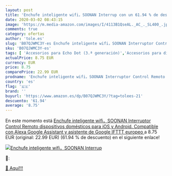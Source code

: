 ```yaml
---
layout: post
title: 'Enchufe inteligente wifi，SOONAN Interrup con un 61.94 % de descuento'
date: 2020-03-02 08:43:15
image: 'https://m.media-amazon.com/images/I/4113B1QseAL._AC_._SL400_.jpg'
comments: true
category: ofertas
author: 'tole.es'
slug: 'B07QJWMC3Y-es Enchufe inteligente wifi，SOONAN Interruptor Control Remoto...'
sku: 'B07QJWMC3Y-es'
tags: [ 'Accesorios para Echo Dot (3.ª generación)','Accesorios para dispositivos Amazon','Altavoces','Altavoces inteligentes','Altavoces y pantallas inteligentes Echo','Bombillas','Bombillas LED','Bricolaje y herramientas','Custom Stores','Dispositivos Amazon','Dispositivos Amazon y Accesorios','Electrónica','Enchufes inteligentes y a control remoto','Enchufes y accesorios','Equipos de audio y Hi-Fi','Iluminación','Instalación eléctrica','Pantallas inteligentes','Paquetes de dispositivos','Specialty Stores','TV, vídeo y home cinema','Televisores','alexa','enchufe','ifttt','inteligente', ]
actualPrice: 8.75 EUR
currency: EUR
price: 8.75
comparePrice: 22.99 EUR
prodname: 'Enchufe inteligente wifi，SOONAN Interruptor Control Remoto dispositivos domésticos  para iOS y Android. Compatible con Alexa  Google Assistant y asistente de Google IFTTT europeo '
country: 'es'
flag: '🇪🇸'
brand: ''
buyurl: 'https://www.amazon.es/dp/B07QJWMC3Y/?tag=tolees-21'
descuento: '61.94'
average: '8.75'
---
```


En este momento está [Enchufe inteligente wifi，SOONAN Interruptor Control Remoto dispositivos domésticos  para iOS y Android. Compatible con Alexa  Google Assistant y asistente de Google IFTTT europeo ](https://www.amazon.es/dp/B07QJWMC3Y/?tag=tolees-21) a 8.75 EUR (original: 22.99 EUR) (61.94 %  de descuento) en el siguiente enlace!

[![Enchufe inteligente wifi，SOONAN Interrup](https://m.media-amazon.com/images/I/4113B1QseAL._AC_._SL400_.jpg)](https://www.amazon.es/dp/B07QJWMC3Y/?tag=tolees-21)

🔎:


[🛒 Aquí!!!](https://www.amazon.es/dp/B07QJWMC3Y/?tag=tolees-21)

